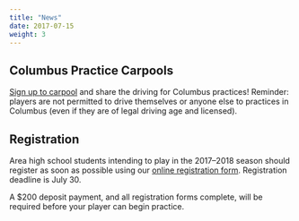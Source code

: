 ```yaml
---
title: "News"
date: 2017-07-15
weight: 3
---
```


<!--- 
<img class="image main" src="sponsor-placeholder.png">
--->

Columbus Practice Carpools
--------------------------
[Sign up to carpool][carpool] and share the driving for Columbus practices!
Reminder: players are not permitted to drive
themselves or anyone else to practices in Columbus (even if they are
of legal driving age and licensed).

[carpool]: http://www.signupgenius.com/go/10c084bacaa28a0fa7-blades6

Registration
------------
Area high school students intending to play in the 2017&ndash;2018 season
should register as soon as possible using our [online registration
form][form]. Registration deadline is July 30.

A $200 deposit payment, and all registration forms complete, will be
required before your player can begin practice.

[form]: https://docs.google.com/forms/d/e/1FAIpQLSfMF8We8YCKepB1_Cz_wV527T2bPyR_ufnAUZJkj1HaCyXr9w/viewform?usp=sf_link
[basswood]: https://www.google.com/maps/place/Basswood+Apartments/@39.1518696,-86.5730242,17z/data=%213m1%214b1%214m5%213m4%211s0x886c677a6ac12c4d:0x830c6aebc265b08%218m2%213d39.1518655%214d-86.5708355

